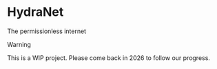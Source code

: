 # HydraNet

The permissionless internet

> [!WARNING]
> This is a WIP project. Please come back in 2026 to follow our progress.
